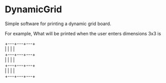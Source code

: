# DynamicGrid
Simple software for printing a dynamic grid board.

For example,
What will be printed when the user enters dimensions 3x3 is

+---+---+---+<br />
|          |   |   |<br />
+---+---+---+<br />
|   |   |   |<br />
+---+---+---+<br />
|   |   |   |<br />
+---+---+---+<br />
